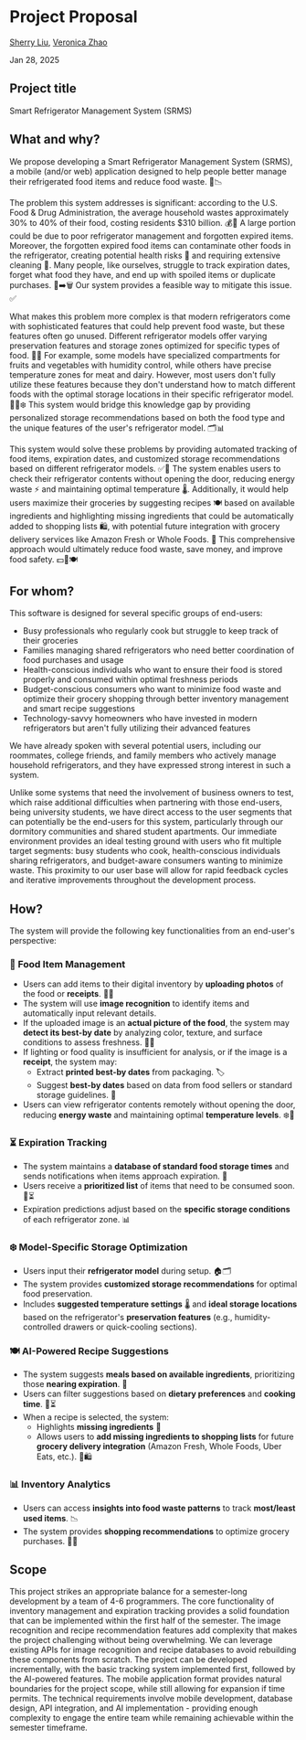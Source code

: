 # Project Proposal

[Sherry Liu](https://github.com/SherryKu), [Veronica Zhao](https://github.com/verozhao)

Jan 28, 2025

## Project title

Smart Refrigerator Management System (SRMS)

## What and why?

We propose developing a Smart Refrigerator Management System (SRMS), a mobile (and/or web) application designed to help people better manage their refrigerated food items and reduce food waste. 🥦📉 

The problem this system addresses is significant: according to the U.S. Food & Drug Administration, the average household wastes approximately 30% to 40% of their food, costing residents $310 billion. 💰🚮 A large portion could be due to poor refrigerator management and forgotten expired items. Moreover, the forgotten expired food items can contaminate other foods in the refrigerator, creating potential health risks 🤢 and requiring extensive cleaning 🧼. Many people, like ourselves, struggle to track expiration dates, forget what food they have, and end up with spoiled items or duplicate purchases. 🛒➡️🗑️ Our system provides a feasible way to mitigate this issue. ✅

What makes this problem more complex is that modern refrigerators come with sophisticated features that could help prevent food waste, but these features often go unused. Different refrigerator models offer varying preservation features and storage zones optimized for specific types of food. 🥩🧀 For example, some models have specialized compartments for fruits and vegetables with humidity control, while others have precise temperature zones for meat and dairy. However, most users don't fully utilize these features because they don't understand how to match different foods with the optimal storage locations in their specific refrigerator model. 🤷‍♂️❄️ This system would bridge this knowledge gap by providing personalized storage recommendations based on both the food type and the unique features of the user's refrigerator model. 🗂️📊

This system would solve these problems by providing automated tracking of food items, expiration dates, and customized storage recommendations based on different refrigerator models. ✅📆 The system enables users to check their refrigerator contents without opening the door, reducing energy waste ⚡ and maintaining optimal temperature 🌡️. Additionally, it would help users maximize their groceries by suggesting recipes 🍽️ based on available ingredients and highlighting missing ingredients that could be automatically added to shopping lists 🛍️, with potential future integration with grocery delivery services like Amazon Fresh or Whole Foods. 🚚 This comprehensive approach would ultimately reduce food waste, save money, and improve food safety. 💵🌱🍽️

## For whom?

This software is designed for several specific groups of end-users:

- Busy professionals who regularly cook but struggle to keep track of their groceries
- Families managing shared refrigerators who need better coordination of food purchases and usage
- Health-conscious individuals who want to ensure their food is stored properly and consumed within optimal freshness periods
- Budget-conscious consumers who want to minimize food waste and optimize their grocery shopping through better inventory management and smart recipe suggestions
- Technology-savvy homeowners who have invested in modern refrigerators but aren't fully utilizing their advanced features

We have already spoken with several potential users, including our roommates, college friends, and family members who actively manage household refrigerators, and they have expressed strong interest in such a system.

Unlike some systems that need the involvement of business owners to test, which raise additional difficulties when partnering with those end-users, being university students, we have direct access to the user segments that can potentially be the end-users for this system, particularly through our dormitory communities and shared student apartments. Our immediate environment provides an ideal testing ground with users who fit multiple target segments: busy students who cook, health-conscious individuals sharing refrigerators, and budget-aware consumers wanting to minimize waste. This proximity to our user base will allow for rapid feedback cycles and iterative improvements throughout the development process.

## How?

The system will provide the following key functionalities from an end-user's perspective:

### 🥦 Food Item Management  
- Users can add items to their digital inventory by **uploading photos** of the food or **receipts**. 📸🧾  
- The system will use **image recognition** to identify items and automatically input relevant details.  
- If the uploaded image is an **actual picture of the food**, the system may **detect its best-by date** by analyzing color, texture, and surface conditions to assess freshness. 🍎🥩  
- If lighting or food quality is insufficient for analysis, or if the image is a **receipt**, the system may:  
  - Extract **printed best-by dates** from packaging. 🏷️  
  - Suggest **best-by dates** based on data from food sellers or standard storage guidelines. 📅  
- Users can view refrigerator contents remotely without opening the door, reducing **energy waste** and maintaining optimal **temperature levels**. ❄️🔋  

### ⏳ Expiration Tracking  
- The system maintains a **database of standard food storage times** and sends notifications when items approach expiration. 📢  
- Users receive a **prioritized list** of items that need to be consumed soon. 🥗⏳  
- Expiration predictions adjust based on the **specific storage conditions** of each refrigerator zone. 📊  

### ❄️ Model-Specific Storage Optimization  
- Users input their **refrigerator model** during setup. 🏠🗂️  
- The system provides **customized storage recommendations** for optimal food preservation.  
- Includes **suggested temperature settings** 🌡️ and **ideal storage locations** based on the refrigerator's **preservation features** (e.g., humidity-controlled drawers or quick-cooling sections).  

### 🍽️ AI-Powered Recipe Suggestions  
- The system suggests **meals based on available ingredients**, prioritizing those **nearing expiration**. 🍲  
- Users can filter suggestions based on **dietary preferences** and **cooking time**. 🥦⏳  
- When a recipe is selected, the system:  
  - Highlights **missing ingredients** 🛒  
  - Allows users to **add missing ingredients to shopping lists** for future **grocery delivery integration** (Amazon Fresh, Whole Foods, Uber Eats, etc.). 🚚🛍️  

### 📊 Inventory Analytics  
- Users can access **insights into food waste patterns** to track **most/least used items**. 📉  
- The system provides **shopping recommendations** to optimize grocery purchases. 🛒✅  


## Scope


This project strikes an appropriate balance for a semester-long development by a team of 4-6 programmers. The core functionality of inventory management and expiration tracking provides a solid foundation that can be implemented within the first half of the semester. The image recognition and recipe recommendation features add complexity that makes the project challenging without being overwhelming. We can leverage existing APIs for image recognition and recipe databases to avoid rebuilding these components from scratch. The project can be developed incrementally, with the basic tracking system implemented first, followed by the AI-powered features. The mobile application format provides natural boundaries for the project scope, while still allowing for expansion if time permits. The technical requirements involve mobile development, database design, API integration, and AI implementation - providing enough complexity to engage the entire team while remaining achievable within the semester timeframe.

